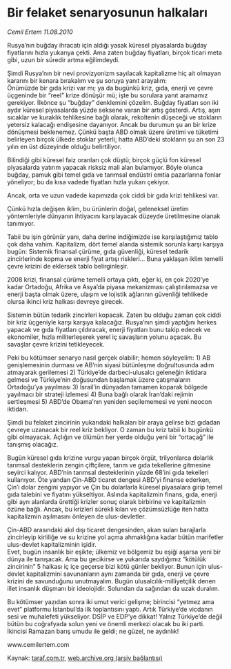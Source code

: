 # Bir felaket senaryosunun halkaları 

*Cemil Ertem 11.08.2010*

<div class="yazi"><p>Rusya’nın buğday ihracatı için aldığı yasak küresel piyasalarda buğday fiyatlarını hızla yukarıya çekti. Ama zaten buğday fiyatları, birçok ticari meta gibi, uzun bir süredir artma eğilimdeydi.</p>
<p>Şimdi Rusya’nın bir nevi provizyonizm sayılacak kapitalizme hiç ait olmayan kararını bir kenara bırakalım ve şu soruya yanıt arayalım: <br/>Önümüzde bir gıda krizi var mı; ya da bugünkü kriz, gıda, enerji ve çevre üçgeninde bir “reel” krize dönüşür mü; işte bu sorulara yanıt aramamız gerekiyor. İlkönce şu “buğday” denklemini çözelim. Buğday fiyatları son iki aydır küresel piyasalarda yüzde seksene varan bir artış gösterdi. Artış, aşırı sıcaklar ve kuraklık tehlikesine bağlı olarak, rekoltenin düşeceği ve stokların yetersiz kalacağı endişesine dayanıyor. Ancak bu durumun şu an bir krize dönüşmesi beklenemez. Çünkü başta ABD olmak üzere üretimi ve tüketimi belirleyen birçok ülkede stoklar yeterli; hatta ABD’deki stokların şu an son 23 yılın en üst düzeyinde olduğu belirtiliyor.</p>
<p>Bilindiği gibi küresel faiz oranları çok düştü; birçok güçlü fon küresel piyasalarda yatırım yapacak risksiz mali alan bulamıyor. Böyle olunca buğday, pamuk gibi temel gıda ve tarımsal endüstri emtia pazarlarına fonlar yöneliyor; bu da kısa vadede fiyatları hızla yukarı çekiyor. </p>
<p>Ancak, orta ve uzun vadede kapımızda çok ciddi bir gıda krizi tehlikesi var. </p>
<p>Çünkü hızla değişen iklim, bu ürünlerin doğal, geleneksel üretim yöntemleriyle dünyanın ihtiyacını karşılayacak düzeyde üretilmesine olanak tanımıyor.</p>
<p>Tabii bu işin görünür yanı, daha derine indiğimizde ise karşılaştığımız tablo çok daha vahim. Kapitalizm, dört temel alanda sistemik sorunla karşı karşıya bugün: Sistemik finansal çürüme, gıda güvenliği, küresel tedarik zincirlerinde kopma ve enerji fiyat artışı riskleri… Buna yaklaşan iklim temelli çevre krizini de eklersek tablo belirginleşir.</p>
<p>2008 krizi, finansal çürüme temelli ortaya çıktı, eğer ki, en çok 2020’ye kadar Ortadoğu, Afrika ve Asya’da piyasa mekanizması çalıştırılamazsa ve enerji başta olmak üzere, ulaşım ve lojistik ağlarının güvenliği tehlikede olursa ikinci kriz halkası devreye girecek. </p>
<p>Sistemin bütün tedarik zincirleri kopacak. Zaten bu olduğu zaman çok ciddi bir kriz üçgeniyle karşı karşıya kalacağız. Rusya’nın şimdi yaptığını herkes yapacak ve gıda fiyatları çıldıracak, enerji fiyatları bunu takip edecek ve ekonomiler, hızla militerleşerek yerel iç savaşların yolunu açacak. Bu savaşlar çevre krizini tetikleyecek.</p>
<p>Peki bu kötümser senaryo nasıl gerçek olabilir; hemen söyleyelim: 1) AB genişlemesinin durması ve AB’nin siyasi bütünleşme doğrultusunda adım atmayarak gerilemesi 2) Türkiye’de darbeci-ulusalcı geleneğin iktidara gelmesi ve Türkiye’nin doğusundan başlamak üzere çatışmaların Ortadoğu’ya yayılması 3) İsrail’in dünyadan tamamen koparak bölgede yayılmacı bir strateji izlemesi 4) Buna bağlı olarak İran’daki rejimin sertleşmesi 5) ABD’de Obama’nın yeniden seçilememesi ve yeni neocon iktidarı. </p>
<p>Şimdi bu felaket zincirinin yukarıdaki halkaları bir araya gelirse bizi gıdadan çevreye uzanacak bir reel kriz bekliyor. O zaman bu kriz tabii ki bugünkü gibi olmayacak. Açlığın ve ölümün her yerde olduğu yeni bir “ortaçağ” ile tanışmış olacağız.</p>
<p>Bugün küresel gıda krizine vurgu yapan birçok örgüt, trilyonlarca dolarlık tarımsal desteklerin zengin çiftçilere, tarım ve gıda tekellerine gitmesine seyirci kalıyor. ABD’nin tarımsal desteklerinin yüzde 68’ini gıda tekelleri kullanıyor. Öte yandan Çin-ABD ticaret dengesi ABD’yi finanse ederken, Çin’i dolar zengini yapıyor ve Çin bu dolarlarla küresel piyasalara girip temel gıda talebini ve fiyatını yükseltiyor. Aslında kapitalizmin finans, gıda, enerji gibi ayrı alanlarda ürettiği krizler sonuç olarak birbirine ve kapitalizmin özüne bağlı. Ancak, bu krizleri sürekli kılan ve çözümsüzlüğe iten hatta kapitalizmin aşılmasını önleyen de ulus-devletler. </p>
<p>Çin-ABD arasındaki akıl dışı ticaret dengesinden, akan suları barajlarla zincirleyip kirliliğe ve su krizine yol açma ahmaklığına kadar bütün marifetler ulus-devlet kapitalizminin işidir. <br/>Evet, bugün insanlık bir eşikte; ülkemiz ve bölgemiz bu eşiği aşarsa yeni bir dünya ile tanışacak. Ama bu gecikirse ve yukarıda saydığımız “kötülük zincirinin” 5 halkası iç içe geçerse bizi kötü günler bekliyor. Bunun için ulus-devlet kapitalizmini savunanların aynı zamanda bir gıda, enerji ve çevre krizini de savunduğunu unutmayalım. Bugün ulusalcılık-milliyetçilik denen illet insanlık düşmanı bir ideolojidir. Solundan da sağından da uzak duralım.</p>
<p>Bu kötümser yazıdan sonra iki umut verici gelişme; birincisi “yetmez ama evet” platformu İstanbul’da ilk toplantısını yaptı. Artık Türkiye’de vicdanın sesi ve muhalefeti yükseliyor. DSİP ve EDP’ye dikkat! Yalnız Türkiye’de değil bütün bu coğrafyada solun yeni ve önemli merkezi olacak bu iki parti. <br/>İkincisi Ramazan barış umudu ile geldi; ne güzel, ne aydınlık!</p>
<p>www.cemilertem.com </p>
</div>

Kaynak: [taraf.com.tr](http://www.taraf.com.tr:80/cemil-ertem/makale-bir-felaket-senaryosunun-halkalari.htm), [web.archive.org (arşiv bağlantısı)](http://web.archive.org/web/20100817224442/http://www.taraf.com.tr:80/cemil-ertem/makale-bir-felaket-senaryosunun-halkalari.htm)
